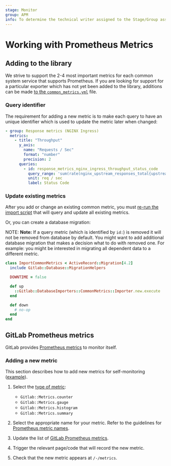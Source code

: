 ```yaml
---
stage: Monitor
group: APM
info: To determine the technical writer assigned to the Stage/Group associated with this page, see https://about.gitlab.com/handbook/engineering/ux/technical-writing/#designated-technical-writers
---
```


# Working with Prometheus Metrics

## Adding to the library

We strive to support the 2-4 most important metrics for each common system service that supports Prometheus. If you are looking for support for a particular exporter which has not yet been added to the library, additions can be made [to the `common_metrics.yml`](https://gitlab.com/gitlab-org/gitlab/blob/master/config/prometheus/common_metrics.yml) file.

### Query identifier

The requirement for adding a new metric is to make each query to have an unique identifier which is used to update the metric later when changed:

```yaml
- group: Response metrics (NGINX Ingress)
  metrics:
    - title: "Throughput"
      y_axis:
        name: "Requests / Sec"
        format: "number"
        precision: 2
      queries:
        - id: response_metrics_nginx_ingress_throughput_status_code
          query_range: 'sum(rate(nginx_upstream_responses_total{upstream=~"%{kube_namespace}-%{ci_environment_slug}-.*"}[2m])) by (status_code)'
          unit: req / sec
          label: Status Code
```

### Update existing metrics

After you add or change an existing common metric, you must [re-run the import script](../administration/raketasks/maintenance.md#import-common-metrics) that will query and update all existing metrics.

Or, you can create a database migration:

NOTE: **Note:**
If a query metric (which is identified by `id:`) is removed it will not be removed from database by default.
You might want to add additional database migration that makes a decision what to do with removed one.
For example: you might be interested in migrating all dependent data to a different metric.

```ruby
class ImportCommonMetrics < ActiveRecord::Migration[4.2]
  include Gitlab::Database::MigrationHelpers

  DOWNTIME = false

  def up
    ::Gitlab::DatabaseImporters::CommonMetrics::Importer.new.execute
  end

  def down
    # no-op
  end
end
```

## GitLab Prometheus metrics

GitLab provides [Prometheus metrics](../administration/monitoring/prometheus/gitlab_metrics.md)
to monitor itself.

### Adding a new metric

This section describes how to add new metrics for self-monitoring
([example](https://gitlab.com/gitlab-org/gitlab/-/merge_requests/15440)).

1. Select the [type of metric](https://gitlab.com/gitlab-org/prometheus-client-mmap#metrics):

   - `Gitlab::Metrics.counter`
   - `Gitlab::Metrics.gauge`
   - `Gitlab::Metrics.histogram`
   - `Gitlab::Metrics.summary`

1. Select the appropriate name for your metric. Refer to the guidelines
   for [Prometheus metric names](https://prometheus.io/docs/practices/naming/#metric-names).
1. Update the list of [GitLab Prometheus metrics](../administration/monitoring/prometheus/gitlab_metrics.md).
1. Trigger the relevant page/code that will record the new metric.
1. Check that the new metric appears at `/-/metrics`.
